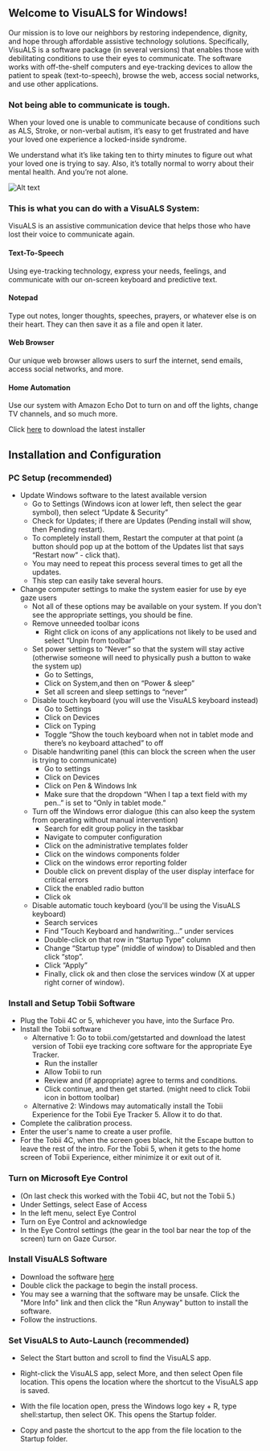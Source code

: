 ## Welcome to VisuALS for Windows!

Our mission is to love our neighbors by restoring independence, dignity, and hope through affordable assistive technology solutions. Specifically, VisuALS is a software package (in several versions) that enables those with debilitating conditions to use their eyes to communicate. The software works with off-the-shelf computers and eye-tracking devices to allow the patient to speak (text-to-speech), browse the web, access social networks, and use other applications.

### Not being able to communicate is tough.

When your loved one is unable to communicate because of conditions such as ALS, Stroke, or non-verbal autism, it’s easy to get frustrated and have your loved one experience a locked-inside syndrome. 

We understand what it’s like taking ten to thirty minutes to figure out what your loved one is trying to say. Also, it’s totally normal to worry about their mental health. And you’re not alone. 

![Alt text](https://icosahunter.github.io/VisuALS_Windows/assets/images/VisuALSdesktop.png "VisuALS")

### This is what you can do with a VisuALS System:

VisuALS is an assistive communication device that helps those who have lost their voice to communicate again.

#### Text-To-Speech

Using eye-tracking technology, express your needs, feelings, and communicate with our on-screen keyboard and predictive text. 

#### Notepad

Type out notes, longer thoughts, speeches, prayers, or whatever else is on their heart. They can then save it as a file and open it later.

#### Web Browser

Our unique web browser allows users to surf the internet, send emails, access social networks, and more.

#### Home Automation

Use our system with Amazon Echo Dot to turn on and off the lights, change TV channels, and so much more.


Click [here](https://github.com/Icosahunter/VisuALS_Windows/raw/master/installers/VisuALS_Windows_V2.0_Installer.exe) to download the latest installer

## Installation and Configuration

### PC Setup (recommended)

 - Update Windows software to the latest available version
	 - Go to Settings (Windows icon at lower left, then select the gear symbol), then select “Update & Security”
	 - Check for Updates; if there are Updates (Pending install will show, then Pending restart).
	 - To completely install them, Restart the computer at that point (a button should pop up at the bottom of the Updates list that says “Restart now” - click that).
	 - You may need to repeat this process several times to get all the updates.
	 - This step can easily take several hours.
 - Change computer settings to make the system easier for use by eye gaze users
	 - Not all of these options may be available on your system. If you don't see the appropriate settings, you should be fine.
	 - Remove unneeded toolbar icons
		 - Right click on icons of any applications not likely to be used and select “Unpin from toolbar”
	 -  Set power settings to “Never” so that the system will stay active (otherwise someone will need to physically push a button to wake the system up)
		 - Go to Settings,
		 - Click on System,and then on “Power & sleep”
		 - Set all screen and sleep settings to “never”
	 - Disable touch keyboard (you will use the VisuALS keyboard instead)
		 - Go to Settings
		 - Click on Devices
		 - Click on Typing
		 - Toggle “Show the touch keyboard when not in tablet mode and there’s no keyboard attached” to off
	 - Disable handwriting panel (this can block the screen when the user is trying to communicate)
		 - Go to settings
		 - Click on Devices
		 - Click on Pen & Windows Ink
		 - Make sure that the dropdown “When I tap a text field with my pen..” is set to “Only in tablet mode.”
	 - Turn off the Windows error dialogue (this can also keep the system from operating without manual intervention)
		 - Search for edit group policy in the taskbar
		 - Navigate to computer configuration
		 - Click on the administrative templates folder
		 - Click on the windows components folder
		 - Click on the windows error reporting folder
		 - Double click on prevent display of the user display interface for critical errors
		 - Click the enabled radio button
		 - Click ok
	 - Disable automatic touch keyboard (you'll be using the VisuALS keyboard)
		 - Search services
		 - Find “Touch Keyboard and handwriting…” under services
		 - Double-click on that row in “Startup Type” column
		 - Change “Startup type” (middle of window) to Disabled and then click “stop”.
		 - Click “Apply”
		 - Finally, click ok and then close the services window (X at upper right corner of window).

### Install and Setup Tobii Software

 - Plug the Tobii 4C or 5, whichever you have, into the Surface Pro.
 - Install the Tobii software
	 - Alternative 1: Go to tobii.com/getstarted and download the latest version of Tobii eye tracking core software for the appropriate Eye Tracker. 
		 - Run the installer
		 - Allow Tobii to run
		 - Review and (if appropriate) agree to terms and conditions.
		 - Click continue, and then get started. (might need to click Tobii icon in bottom toolbar)
	 - Alternative 2: Windows may automatically install the Tobii Experience for the Tobii Eye Tracker 5. Allow it to do that. 
 - Complete the calibration process.
 - Enter the user's name to create a user profile.
 - For the Tobii 4C, when the screen goes black, hit the Escape button to leave the rest of the intro. For the Tobii 5, when it gets to the home screen of Tobii Experience, either minimize it or exit out of it.

### Turn on Microsoft Eye Control

 - (On last check this worked with the Tobii 4C, but not the Tobii 5.)
 - Under Settings, select Ease of Access
 - In the left menu, select Eye Control
 - Turn on Eye Control and acknowledge
 - In the Eye Control settings (the gear in the tool bar near the top of the screen) turn on Gaze Cursor.

### Install VisuALS Software

 - Download the software [here](https://github.com/Icosahunter/VisuALS_Windows/raw/master/installers/VisuALS_Windows_V2.0_Installer.exe)
 - Double click the package to begin the install process.
 - You may see a warning that the software may be unsafe. Click the "More Info" link and then click the "Run Anyway" button to install the software.
 - Follow the instructions.

### Set VisuALS to Auto-Launch (recommended) 

- Select the Start  button and scroll to find the VisuALS app.

- Right-click the VisuALS app, select More, and then select Open file location. This opens the location where the shortcut to the VisuALS app is saved. 

- With the file location open, press the Windows logo key  + R, type shell:startup, then select OK. This opens the Startup folder.

- Copy and paste the shortcut to the app from the file location to the Startup folder.

